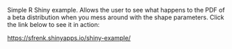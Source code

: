 Simple R Shiny example. Allows the user to see what happens to the PDF of a beta distribution when you mess around with the shape parameters. Click the link below to see it in action:

https://sfrenk.shinyapps.io/shiny-example/
